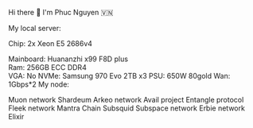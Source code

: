 Hi there 👋 I'm Phuc Nguyen 🇻🇳        
                                                                 
My local server:                         
             
Chip: 2x Xeon E5 2686v4          
 
Mainboard: Huananzhi x99 F8D plus   
Ram: 256GB ECC DDR4  
VGA: No
NVMe: Samsung 970 Evo 2TB x3
PSU: 650W 80gold
Wan: 1Gbps*2
My node:

Muon network
Shardeum
Arkeo network
Avail project
Entangle protocol
Fleek network
Mantra Chain
Subsquid
Subspace network
Erbie network
Elixir
 
